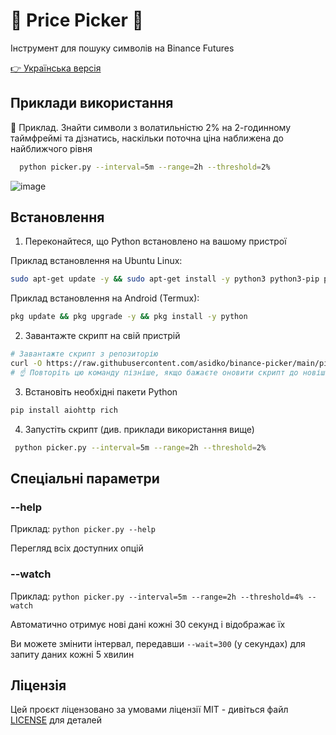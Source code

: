 # 🍳 Price Picker 🔻

Інструмент для пошуку символів на Binance Futures

[👉 Українська версія](README_uk.md)

## Приклади використання

🎩 Приклад. Знайти символи з волатильністю 2% на 2-годинному таймфреймі та дізнатись, наскільки поточна ціна наближена до найближчого рівня

```bash
  python picker.py --interval=5m --range=2h --threshold=2%
```

![image](https://github.com/user-attachments/assets/a0903a3a-8e6c-4006-9efa-ae08c912c3e1)

## Встановлення

1. Переконайтеся, що Python встановлено на вашому пристрої

Приклад встановлення на Ubuntu Linux:
```bash
sudo apt-get update -y && sudo apt-get install -y python3 python3-pip python-is-python3
```

Приклад встановлення на Android (Termux):
```bash
pkg update && pkg upgrade -y && pkg install -y python
```

2. Завантажте скрипт на свій пристрій<br>

```bash
# Завантажте скрипт з репозиторію
curl -O https://raw.githubusercontent.com/asidko/binance-picker/main/picker.py
# ☝️ Повторіть цю команду пізніше, якщо бажаєте оновити скрипт до новішої версії
```

3. Встановіть необхідні пакети Python

```bash
pip install aiohttp rich
```

4. Запустіть скрипт (див. приклади використання вище)

```bash
 python picker.py --interval=5m --range=2h --threshold=2%
```

## Спеціальні параметри

### --help

Приклад: `python picker.py --help`

Перегляд всіх доступних опцій

### --watch

Приклад: `python picker.py --interval=5m --range=2h --threshold=4% --watch`

Автоматично отримує нові дані кожні 30 секунд і відображає їх

Ви можете змінити інтервал, передавши `--wait=300` (у секундах) для запиту даних кожні 5 хвилин

## Ліцензія

Цей проєкт ліцензовано за умовами ліцензії MIT - дивіться файл [LICENSE](LICENSE) для деталей